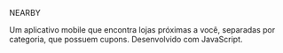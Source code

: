 NEARBY

Um aplicativo mobile que encontra lojas próximas a você, separadas por categoria, que possuem cupons. Desenvolvido com JavaScript.
